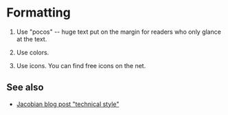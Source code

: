 Formatting
==========

1. Use "pocos" -- huge text put on the margin for readers who only glance at
   the text.

2. Use colors.

3. Use icons. You can find free icons on the net.

See also
--------

- [Jacobian blog post "technical
  style"](http://jacobian.org/writing/technical-style/#markup)
